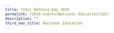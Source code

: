 ```yaml
---
title: Total Defence Day 2018
permalink: /2018-events/National-Education/tdf/
description: ""
third_nav_title: National Education
---
```


